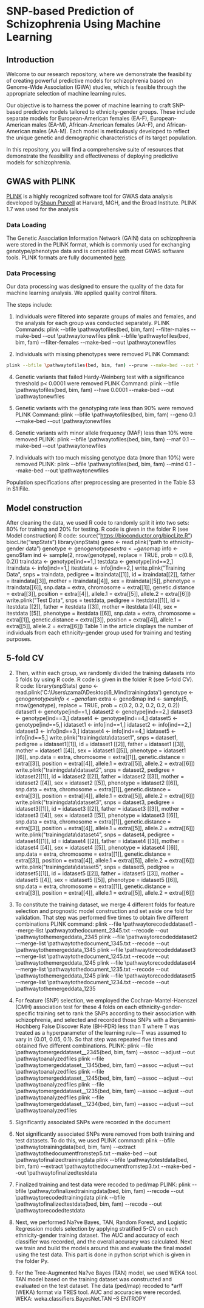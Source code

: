 # SNP-based Prediction of Schizophrenia Using Machine Learning

## Introduction

Welcome to our research repository, where we demonstrate the feasibility of creating powerful predictive models for schizophrenia based on Genome-Wide Association (GWA) studies, which is feasible through the appropriate selection of machine learning rules.

Our objective is to harness the power of machine learning to craft SNP-based predictive models tailored to ethnicity-gender groups. These include separate models for European-American females (EA-F), European-American males (EA-M), African-American females (AA-F), and African-American males (AA-M). Each model is meticulously developed to reflect the unique genetic and demographic characteristics of its target population.

In this repository, you will find a comprehensive suite of resources that demonstrate the feasibility and effectiveness of deploying predictive models for schizophrenia. 

## GWAS with PLINK
[PLINK](http://zzz.bwh.harvard.edu/plink/) is a highly recognized software tool for GWAS data analysis developed by[Shaun Purcell](http://zzz.bwh.harvard.edu/) at Harvard, MGH, and the Broad Institute.
PLINK 1.7 was used for the analysis

### Data Loading 
The Genetic Association Information Network (GAIN) data on schizophrenia were stored in the PLINK format, which is commonly used for exchanging genotype/phenotype data and is compatible with most GWAS software tools.
PLINK formats are fully documented [here](http://zzz.bwh.harvard.edu/plink/data.shtml).

### Data Processing
Our data processing was designed to ensure the quality of the data for machine learning analysis. We applied quality control filters. 

The steps include:
1) Individuals were filtered into separate groups of males and females, and the analysis for each group was conducted separately. 
PLINK Commands:
plink --bfile \pathwaytofiles(bed, bim, fam) --filter-males --make-bed --out \pathwaytonewfiles
plink --bfile \pathwaytofiles(bed, bim, fam) --filter-females --make-bed --out \pathwaytonewfiles

2) Individuals with missing phenotypes were removed
PLINK Command:
```sh
plink --bfile \pathwaytofiles(bed, bim, fam) --prune --make-bed --out \pathwaytonewfiles
```
4) Genetic variants that failed Hardy-Weinberg test with a significance threshold p< 0.0001 were removed
PLINK Command:
plink --bfile \pathwaytofiles(bed, bim, fam) --hwe 0.0001 --make-bed --out \pathwaytonewfiles

5) Genetic variants with the genotyping rate less than 90% were removed
PLINK Command:
plink --bfile \pathwaytofiles(bed, bim, fam) --geno 0.1 --make-bed --out \pathwaytonewfiles

6) Genetic variants with minor allele frequency (MAF) less than 10% were removed
PLINK:
plink --bfile \pathwaytofiles(bed, bim, fam) --maf 0.1 --make-bed --out \pathwaytonewfiles

7) Individuals with too much missing genotype data (more than 10%) were removed
PLINK:
plink --bfile \pathwaytofiles(bed, bim, fam) --mind 0.1 --make-bed --out \pathwaytonewfiles

Population specifications after preprocessing are presented in the Table S3 in S1 File.

## Model construction
 After cleaning the data, we used R code to randomly split it into two sets: 80% for training and 20% for testing. R code is given in the folder R (see Model construction)
R code:
source(“https://bioconductor.org/biocLite.R”)
biocLite(“snpStats”)
library(snpStats)
geno <- read.plink(“path to ethnicity-gender data”)
genotype <- geno$genotypes
extra <- geno$map
info <- geno$fam
ind <- sample(2, nrow(genotype), replace = TRUE, prob = c(0.8, 0.2))
traindata <- genotype[ind==1,]
testdata <- genotype[ind==2,]
itraindata <- info[ind==1,]
itestdata <- info[ind==2,]
write.plink("Training Data", snps = traindata, pedigree = itraindata[[1]], id = itraindata[[2]], father = itraindata[[3]], mother = itraindata[[4]], sex = itraindata[[5]], phenotype = itraindata[[6]], snp.data = extra, chromosome = extra[[1]], genetic.distance = extra[[3]], position = extra[[4]], allele.1 = extra[[5]], allele.2 = extra[[6]])
write.plink("Test Data", snps = testdata, pedigree = itestdata[[1]], id = itestdata [[2]], father = itestdata [[3]], mother = itestdata [[4]], sex = itestdata [[5]], phenotype = itestdata [[6]], snp.data = extra, chromosome = extra[[1]], genetic.distance = extra[[3]], position = extra[[4]], allele.1 = extra[[5]], allele.2 = extra[[6]])
Table 1 in the article displays the number of individuals from each ethnicity-gender group used for training and testing purposes.

## 5-fold CV
2)	Then, within each group, we randomly divided the training datasets into 5 folds by using R code. R code is given in the folder R (see 5-fold CV).
R code:
library(snpStats)
geno <- read.plink('C:\\Users\\zama0\\Desktop\\6_Mind\\trainingdata')
genotype <- geno$genotypes
info <- geno$fam
extra <- geno$map
ind <- sample(5, nrow(genotype), replace = TRUE, prob = c(0.2, 0.2, 0.2, 0.2, 0.2))
dataset1 <- genotype[ind==1,]
dataset2 <- genotype[ind==2,]
dataset3 <- genotype[ind==3,]
dataset4 <- genotype[ind==4,]
dataset5 <- genotype[ind==5,]
idataset1 <- info[ind==1,]
idataset2 <- info[ind==2,]
idataset3 <- info[ind==3,]
idataset4 <- info[ind==4,]
idataset5 <- info[ind==5,]
write.plink("trainingdata\\dataset1", snps = dataset1, pedigree = idataset1[[1]], id = idataset1 [[2]], father = idataset1 [[3]], mother = idataset1 [[4]], sex = idataset1 [[5]], phenotype = idataset1 [[6]], snp.data = extra, chromosome = extra[[1]], genetic.distance = extra[[3]], position = extra[[4]], allele.1 = extra[[5]], allele.2 = extra[[6]])
write.plink("trainingdata\\dataset2", snps = dataset2, pedigree = idataset2[[1]], id = idataset2 [[2]], father = idataset2 [[3]], mother = idataset2 [[4]], sex = idataset2 [[5]], phenotype = idataset2 [[6]], snp.data = extra, chromosome = extra[[1]], genetic.distance = extra[[3]], position = extra[[4]], allele.1 = extra[[5]], allele.2 = extra[[6]])
write.plink("trainingdata\\dataset3", snps = dataset3, pedigree = idataset3[[1]], id = idataset3 [[2]], father = idataset3 [[3]], mother = idataset3 [[4]], sex = idataset3 [[5]], phenotype = idataset3 [[6]], snp.data = extra, chromosome = extra[[1]], genetic.distance = extra[[3]], position = extra[[4]], allele.1 = extra[[5]], allele.2 = extra[[6]])
write.plink("trainingdata\\dataset4", snps = dataset4, pedigree = idataset4[[1]], id = idataset4 [[2]], father = idataset4 [[3]], mother = idataset4 [[4]], sex = idataset4 [[5]], phenotype = idataset4 [[6]], snp.data = extra, chromosome = extra[[1]], genetic.distance = extra[[3]], position = extra[[4]], allele.1 = extra[[5]], allele.2 = extra[[6]])
write.plink("trainingdata\\dataset5", snps = dataset5, pedigree = idataset5[[1]], id = idataset5 [[2]], father = idataset5 [[3]], mother = idataset5 [[4]], sex = idataset5 [[5]], phenotype = idataset5 [[6]], snp.data = extra, chromosome = extra[[1]], genetic.distance = extra[[3]], position = extra[[4]], allele.1 = extra[[5]], allele.2 = extra[[6]])

3)	To constitute the training dataset, we merge 4 different folds for feature selection and prognostic model construction and set aside one fold for validation. That step was performed five times to obtain five different combinations
PLINK command: 
plink --file \pathwaytorecodeddataset1 --merge-list \pathwaytothedocument_2345.txt --recode --out \pathwaytothemergeddata_2345
plink --file \pathwaytorecodeddataset2 --merge-list \pathwaytothedocument_1345.txt --recode --out \pathwaytothemergeddata_1345
plink --file \pathwaytorecodeddataset3 --merge-list \pathwaytothedocument_1245.txt --recode --out \pathwaytothemergeddata_1245
plink --file \pathwaytorecodeddataset4 --merge-list \pathwaytothedocument_1235.txt --recode --out \pathwaytothemergeddata_1245
plink --file \pathwaytorecodeddataset5 --merge-list \pathwaytothedocument_1234.txt --recode --out \pathwaytothemergeddata_1235

4)	For feature (SNP) selection, we employed the Cochran-Mantel-Haenszel (CMH) association test for these 4 folds on each ethnicity-gender-specific training set to rank the SNPs according to their association with schizophrenia, and selected and recorded those SNPs with a Benjamini-Hochberg False Discover Rate (BH-FDR) less than T where T was treated as a hyperparameter of the learning rule—T was assumed to vary in {0.01, 0.05, 0.1}.  So that step was repeated five times and obtained five different combinations.
PLINK:
plink --file \pathwaytomergeddataset__2345(bed, bim, fam) --assoc --adjust --out \pathwaytoanalyzedfiles
plink --file \pathwaytomergeddataset__1345(bed, bim, fam) --assoc --adjust --out \pathwaytoanalyzedfiles
plink --file \pathwaytomergeddataset__1245(bed, bim, fam) --assoc --adjust --out \pathwaytoanalyzedfiles
plink --file \pathwaytomergeddataset__1235(bed, bim, fam) --assoc --adjust --out \pathwaytoanalyzedfiles
plink --file \pathwaytomergeddataset__1234(bed, bim, fam) --assoc --adjust --out \pathwaytoanalyzedfiles

5)	Significantly associated SNPs were recorded in the document
6)	Not significantly associated SNPs were removed from both training and test datasets. To do this, we used PLINK command:
plink --bfile \pathwaytotrainingdata(bed, bim, fam) --extract \pathwaytothedocumentfromstep5.txt --make-bed --out \pathwaytofinalizedtrainingdata
plink --bfile \pathwaytotestdata(bed, bim, fam) --extract \pathwaytothedocumentfromstep3.txt --make-bed --out \pathwaytofinalizedtestdata

7)	Finalized training and test data were recoded to ped/map 
PLINK:
plink --bfile \pathwaytofinalizedtrainingdata(bed, bim, fam) --recode --out \pathwaytorecodedtrainingdata
plink --bfile \pathwaytofinalizedtestdata(bed, bim, fam) --recode --out \pathwaytorecodedtestdata

8)	Next, we performed Na?ve Bayes, TAN, Random Forest, and Logistic Regression models selection by applying stratified 5-CV on each ethnicity-gender training dataset. The AUC and accuracy of each classifier was recorded, and the overall accuracy was calculated. Next we train and build the models around this and evaluate the final model using the test data. This part is done in python script which is given in the folder Py.
9)	For the Tree-Augmented Na?ve Bayes (TAN) model, we used WEKA tool. TAN model based on the training dataset was constructed and evaluated on the test dataset. The data (ped/map) recoded to *arff (WEKA) format via TRES tool.  AUC and accuracies were recorded.
WEKA:
weka.classifiers.BayesNet.TAN –S ENTROPY 



